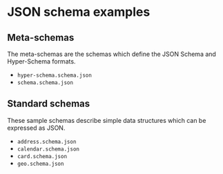 # JSON schema examples

## Meta-schemas

The meta-schemas are the schemas which define the JSON Schema and Hyper-Schema
formats.

* `hyper-schema.schema.json`
* `schema.schema.json`

## Standard schemas

These sample schemas describe simple data structures which can be expressed as
JSON.

* `address.schema.json`
* `calendar.schema.json`
* `card.schema.json`
* `geo.schema.json`
